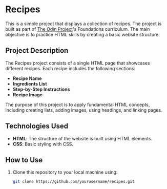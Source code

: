 # Recipes

This is a simple project that displays a collection of recipes. The project is built as part of [The Odin Project](https://www.theodinproject.com/)'s Foundations curriculum. The main objective is to practice HTML skills by creating a basic website structure.

## Project Description

The Recipes project consists of a single HTML page that showcases different recipes. Each recipe includes the following sections:

- **Recipe Name**
- **Ingredients List**
- **Step-by-Step Instructions**
- **Recipe Image**

The purpose of this project is to apply fundamental HTML concepts, including creating lists, adding images, using headings, and linking pages.

## Technologies Used

- **HTML**: The structure of the website is built using HTML elements.
- **CSS**: Basic styling with CSS.

## How to Use

1. Clone this repository to your local machine using:
   ```bash
   git clone https://github.com/yourusername/recipes.git
